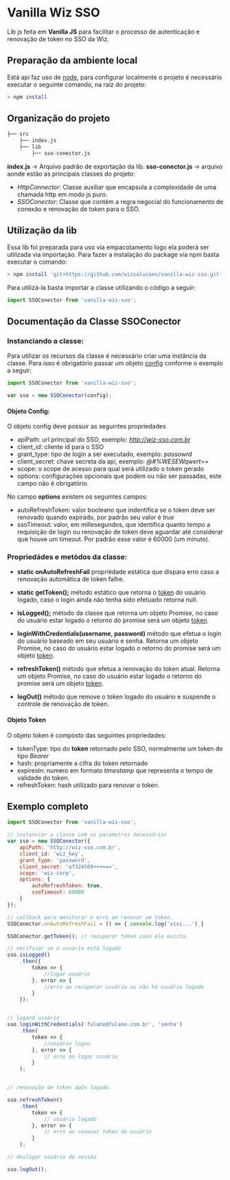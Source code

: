 # Vanilla Wiz SSO

Lib js feita em **Vanilla JS** para facilitar o processo de autenticação e renovação de token no SSO da Wiz.

## Preparação da ambiente local

Está api faz uso de [node](https://nodejs.org/en/), para configurar localmente o projeto é necessário executar o seguinte comando, na raiz do projeto:

```bash
> npm install
```

## Organização do projeto

```bash
├── src
    ├── index.js
    ├── lib
        ├── sso-conector.js
```

**index.js** -> Arquivo padrão de exportação da lib.
**sso-conector.js** -> arquivo aonde estão as principais classes do projeto:

* *HttpConnector*: Classe auxiliar que encapsula a complexidade de uma chamada http em modo js puro.
* *SSOConector*: Classe que contém a regra negocial do funcionamento de conexão e renovação de token para o SSO.

## Utilização da lib

Essa lib foi preparada para uso via empacotamento logo ela poderá ser utilizada via importação. Para fazer a instalação do package via npm basta executar o comando:

```bash
> npm install 'git+https://github.com/wizsolucoes/vanilla-wiz-sso.git' --save
```

Para utilizá-la basta importar a classe utilizando o código a seguir:

```js
import SSOConector from 'vanilla-wiz-sso';
```

## Documentação da Classe **SSOConector**

### Instanciando a classe:

Para utilizar os recursos da classe é necessário criar uma instância da classe. Para isso é obrigatório passar um objeto [config](#objeto-config) conforme o exemplo a seguir:

```js
import SSOConector from 'vanilla-wiz-sso';

var sso = new SSOConector(config);
```

#### Objeto Config:

O objeto config deve possuir as seguintes propriedades

* apiPath: url principal do SSO, exemplo: *http://wiz-sso.com.br*
* client_id: cliente id para o SSO
* grant_type: tipo de login a ser executado, exemplo: *passowrd*
* client_secret: chave secreta da api, exemplo: *@#%WESEWqwert==*
* scope: o scope de acesso para qual será utilizado o token gerado
* options: configurações opcionais que podem ou não ser passadas, este campo não é obrigatório.

No campo **options** existem os seguintes campos:

* autoRefreshToken: valor booleano que indentifica se o token deve ser renovado quando expirado, por padrão seu valor é *true*
* ssoTimeout: valor, em millesegundos, que identifica quanto tempo a requisição de login ou renovação de token deve aguardar até considerar que houve um timeout. Por padrão esse valor é 60000 (um minuto).

### Propriedádes e metódos da classe:

* **static onAutoRefreshFail** propriédade estática que dispara erro caso a renovação automática de token falhe.

* **static getToken();** método estático que retorna o [token](#objeto-token) do usuário logado, caso o login ainda não tenha sido efetuado retorna null.

* **isLogged();** método da classe que retorna um objeto Promise, no caso do usuário estar logado o retorno do promise será um objeto [token](#objeto-token).

* **loginWithCredentials(username, password)** método que efetua o login do usuário baseado em seu usuário e senha. Retorna um objeto Promise, no caso do usuário estar logado o retorno do promise será um objeto [token](#objeto-token).

* **refreshToken()** método que efetua a renovação do token atual. Retorna um objeto Promise, no caso do usuário estar logado o retorno do promise será um objeto [token](#objeto-token).

* **logOut()** método que remove o token logado do usuário e suspende o controle de renovação de token.


#### Objeto Token

O objeto token é composto das seguintes propriedades:

* tokenType: tipo do **token** retornado pelo SSO, normalmente um token do tipo *Bearer*
* hash: propriamente a cifra do token retornado
* expiresIn: numero em formato *timestamp* que representa o tempo de validade do token.
* refreshToken: hash utilizado para renovar o token.


## Exemplo completo

```js
import SSOConector from 'vanilla-wiz-sso';

// instanciar a classe com os parametros necessários
var sso = new SSOConector({
    apiPath: 'http://wiz-sso.com.br',
    client_id: 'wiz_key',
    grant_type: 'password',
    client_secret: 'af324589+++===',
    scope: 'wiz-corp',
    options: {
        autoRefreshToken: true,
        ssoTimeout: 60000
    }
});

// callback para monitorar o erro ao renovar um token.
SSOConector.onAutoRefreshFail = () => { console.log('vixi...') }

SSOConector.getToken(); // recuperar token caso ele exista.

// verificar se o usuário está logado
sso.isLogged()
    .then({
        token => {
            //logar usuário
        }, error => {
            //erro ao recuperar usuário ou não há usuário logado
        }
    });


// logand usuário
sso.loginWithCredentials('fulano@fulano.com.br', 'senha')
    .then(
        token => {
            //usuário logou
        }, error => {
            // erro ao logar usuário
        }
    );


// renovação de token após logado.

sso.refreshToken()
    .then(
        token => {
            // usuário logado
        }, error => {
            // erro ao renovar token do usuário
        }
    );

// deslogar usuário da sessão

sso.logOut();

```
